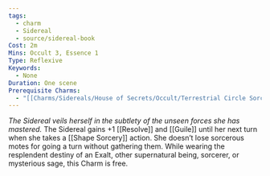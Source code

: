 ```yaml
---
tags:
  - charm
  - Sidereal
  - source/sidereal-book
Cost: 2m
Mins: Occult 3, Essence 1
Type: Reflexive
Keywords:
  - None
Duration: One scene
Prerequisite Charms:
  - "[[Charms/Sidereals/House of Secrets/Occult/Terrestrial Circle Sorcery]]"
---
```

*The Sidereal veils herself in the subtlety of the unseen forces she has mastered.*
The Sidereal gains +1 [[Resolve]] and [[Guile]] until her next turn when she takes a [[Shape Sorcery]] action. She doesn’t lose sorcerous motes for going a turn without gathering them. While wearing the resplendent destiny of an Exalt, other supernatural being, sorcerer, or mysterious sage, this Charm is free.